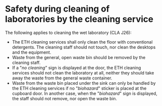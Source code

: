 # Safety during cleaning of laboratories by the cleaning service

The following applies to cleaning the wet laboratory (CLA J26):
- The ETH cleaning services shall only clean the floor with conventional detergents. The cleaning staff should not touch, nor clean the desktops and the equipment.
- Waste from the general, open waste bin should be removed by the cleaning staff.
- If a "_no cleaning_" sign is displayed at the door, the ETH cleaning services should not clean the laboratory at all, neither they should take away the waste from the general waste container.
- Waste from the waste bin placed under the sink can only be handled by the ETH cleaning services if no "_biohazard_" sticker is placed at the cupboard door. In another case, when the "_biohazard_" sign is displayed, the staff should not remove, nor open the waste bin.